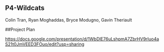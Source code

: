 ## P4-Wildcats
Colin Tran, Ryan Moghaddas, Bryce Modugno, Gavin Theriault

##Project Plan

https://docs.google.com/presentation/d/1WbDlE76uLshpmA7ZbrHV9rIuo4aS21t0JmVEED3FOuo/edit?usp=sharing
